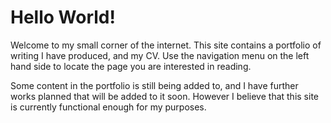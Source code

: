 # Hello World!

Welcome to my small corner of the internet. This site contains a portfolio of writing I have produced, and my CV. Use the navigation menu on the left hand side to locate the page you are interested in reading.

Some content in the portfolio is still being added to, and I have further works planned that will be added to it soon. However I believe that this site is currently functional enough for my purposes.
